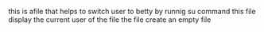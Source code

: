 this is afile that helps to switch user to betty by runnig su command
this file display the current user of the file
the file create an empty file
